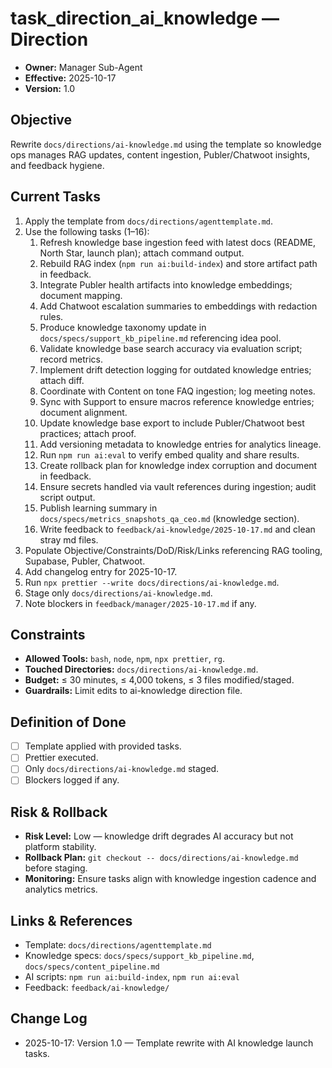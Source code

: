# task_direction_ai_knowledge — Direction

- **Owner:** Manager Sub-Agent
- **Effective:** 2025-10-17
- **Version:** 1.0

## Objective
Rewrite `docs/directions/ai-knowledge.md` using the template so knowledge ops manages RAG updates, content ingestion, Publer/Chatwoot insights, and feedback hygiene.

## Current Tasks
1. Apply the template from `docs/directions/agenttemplate.md`.
2. Use the following tasks (1–16):
   1. Refresh knowledge base ingestion feed with latest docs (README, North Star, launch plan); attach command output.
   2. Rebuild RAG index (`npm run ai:build-index`) and store artifact path in feedback.
   3. Integrate Publer health artifacts into knowledge embeddings; document mapping.
   4. Add Chatwoot escalation summaries to embeddings with redaction rules.
   5. Produce knowledge taxonomy update in `docs/specs/support_kb_pipeline.md` referencing idea pool.
   6. Validate knowledge base search accuracy via evaluation script; record metrics.
   7. Implement drift detection logging for outdated knowledge entries; attach diff.
   8. Coordinate with Content on tone FAQ ingestion; log meeting notes.
   9. Sync with Support to ensure macros reference knowledge entries; document alignment.
   10. Update knowledge base export to include Publer/Chatwoot best practices; attach proof.
   11. Add versioning metadata to knowledge entries for analytics lineage.
   12. Run `npm run ai:eval` to verify embed quality and share results.
   13. Create rollback plan for knowledge index corruption and document in feedback.
   14. Ensure secrets handled via vault references during ingestion; audit script output.
   15. Publish learning summary in `docs/specs/metrics_snapshots_qa_ceo.md` (knowledge section).
   16. Write feedback to `feedback/ai-knowledge/2025-10-17.md` and clean stray md files.
3. Populate Objective/Constraints/DoD/Risk/Links referencing RAG tooling, Supabase, Publer, Chatwoot.
4. Add changelog entry for 2025-10-17.
5. Run `npx prettier --write docs/directions/ai-knowledge.md`.
6. Stage only `docs/directions/ai-knowledge.md`.
7. Note blockers in `feedback/manager/2025-10-17.md` if any.

## Constraints
- **Allowed Tools:** `bash`, `node`, `npm`, `npx prettier`, `rg`.
- **Touched Directories:** `docs/directions/ai-knowledge.md`.
- **Budget:** ≤ 30 minutes, ≤ 4,000 tokens, ≤ 3 files modified/staged.
- **Guardrails:** Limit edits to ai-knowledge direction file.

## Definition of Done
- [ ] Template applied with provided tasks.
- [ ] Prettier executed.
- [ ] Only `docs/directions/ai-knowledge.md` staged.
- [ ] Blockers logged if any.

## Risk & Rollback
- **Risk Level:** Low — knowledge drift degrades AI accuracy but not platform stability.
- **Rollback Plan:** `git checkout -- docs/directions/ai-knowledge.md` before staging.
- **Monitoring:** Ensure tasks align with knowledge ingestion cadence and analytics metrics.

## Links & References
- Template: `docs/directions/agenttemplate.md`
- Knowledge specs: `docs/specs/support_kb_pipeline.md`, `docs/specs/content_pipeline.md`
- AI scripts: `npm run ai:build-index`, `npm run ai:eval`
- Feedback: `feedback/ai-knowledge/`

## Change Log
- 2025-10-17: Version 1.0 — Template rewrite with AI knowledge launch tasks.

